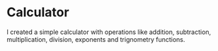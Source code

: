 # Calculator
I created a simple calculator with operations like addition, subtraction, multiplication, division, exponents and trignometry functions.
